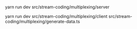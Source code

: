 yarn run dev src/stream-coding/multiplexing/server

yarn run dev src/stream-coding/multiplexing/client src/stream-coding/multiplexing/generate-data.ts